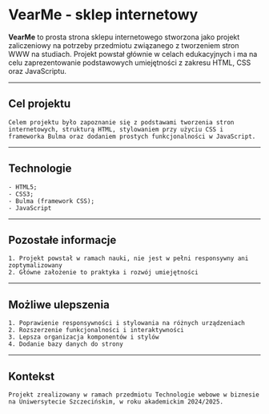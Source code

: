 # VearMe - sklep internetowy 
**VearMe** to prosta strona sklepu internetowego stworzona jako projekt zaliczeniowy na potrzeby przedmiotu związanego z tworzeniem stron WWW na studiach. Projekt powstał głównie w celach edukacyjnych i ma na celu zaprezentowanie podstawowych umiejętności z zakresu HTML, CSS oraz JavaScriptu.

---

## Cel projektu
    Celem projektu było zapoznanie się z podstawami tworzenia stron internetowych, strukturą HTML, stylowaniem przy użyciu CSS i frameworka Bulma oraz dodaniem prostych funkcjonalności w JavaScript. 

---

## Technologie
    - HTML5;
    - CSS3;
    - Bulma (framework CSS);
    - JavaScript

---

## Pozostałe informacje
    1. Projekt powstał w ramach nauki, nie jest w pełni responsywny ani zoptymalizowany
    2. Główne założenie to praktyka i rozwój umiejętności

---

## Możliwe ulepszenia
    1. Poprawienie responsywności i stylowania na różnych urządzeniach
    2. Rozszerzenie funkcjonalności i interaktywności
    3. Lepsza organizacja komponentów i stylów
    4. Dodanie bazy danych do strony

---

## Kontekst
    Projekt zrealizowany w ramach przedmiotu Technologie webowe w biznesie na Uniwersytecie Szczecińskim, w roku akademickim 2024/2025.